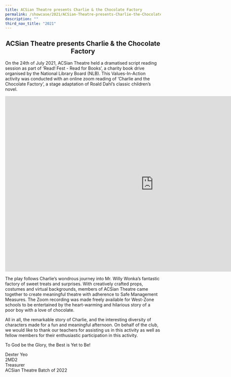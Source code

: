 ```yaml
---
title: ACSian Theatre presents Charlie & the Chocolate Factory
permalink: /showcase/2021/ACSian-Theatre-presents-Charlie-the-Chocolate-Factory/
description: ""
third_nav_title: "2021"
---
```

## <center> ACSian Theatre presents Charlie &amp; the Chocolate Factory </center>

On the 24th of July 2021, ACSian Theatre held a dramatised script reading session as part of ‘Read! Fest - Read for Books’, a charity book drive organised by the National Library Board (NLB). This Values-In-Action activity was conducted with an online zoom reading of ‘Charlie and the Chocolate Factory’, a stage adaptation of Roald Dahl’s classic children’s novel.

<iframe allowfullscreen="true" height="569" width="960" frameborder="0" src="https://docs.google.com/presentation/d/e/2PACX-1vQWU4jMn0XgLcZVtzBEMR9MQMlmEHCWTa7nBgDu38yU4cNQGDoj45faTOfInko5VcBP_C8pSo8cdtPa/embed?start=false&amp;loop=false&amp;delayms=3000"></iframe>

The play follows Charlie’s wondrous journey into Mr. Willy Wonka’s fantastic factory of sweet treats and surprises. With creatively crafted props, costumes and virtual backgrounds, members of ACSian Theatre came together to create meaningful theatre with adherence to Safe Management Measures. The Zoom recording was made freely available for West-Zone schools to be entertained by the heart-warming and hilarious story of a poor boy with a love of chocolate.&nbsp;

  

All in all, the remarkable story of Charlie, and the interesting diversity of characters made for a fun and meaningful afternoon. On behalf of the club, we would like to thank our teachers for assisting us in this activity as well as fellow members for their enthusiastic participation in this activity.

  

To God be the Glory, the Best is Yet to Be!

Dexter Yeo<br>
2MD2<br>
Treasurer<br>
ACSian Theatre Batch of 2022